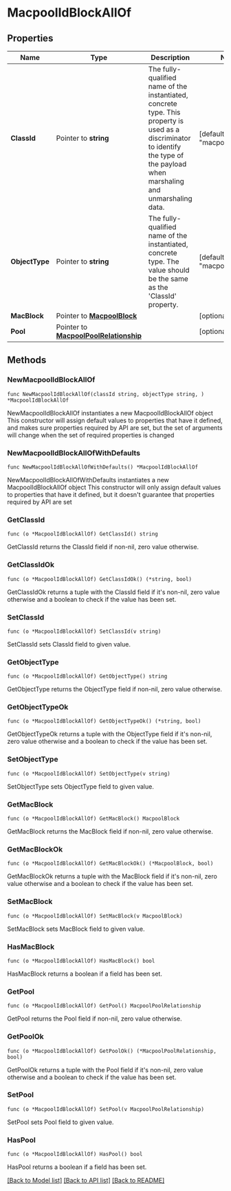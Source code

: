 # MacpoolIdBlockAllOf

## Properties

Name | Type | Description | Notes
------------ | ------------- | ------------- | -------------
**ClassId** | Pointer to **string** | The fully-qualified name of the instantiated, concrete type. This property is used as a discriminator to identify the type of the payload when marshaling and unmarshaling data. | [default to "macpool.IdBlock"]
**ObjectType** | Pointer to **string** | The fully-qualified name of the instantiated, concrete type. The value should be the same as the &#39;ClassId&#39; property. | [default to "macpool.IdBlock"]
**MacBlock** | Pointer to [**MacpoolBlock**](macpool.Block.md) |  | [optional] 
**Pool** | Pointer to [**MacpoolPoolRelationship**](macpool.Pool.Relationship.md) |  | [optional] 

## Methods

### NewMacpoolIdBlockAllOf

`func NewMacpoolIdBlockAllOf(classId string, objectType string, ) *MacpoolIdBlockAllOf`

NewMacpoolIdBlockAllOf instantiates a new MacpoolIdBlockAllOf object
This constructor will assign default values to properties that have it defined,
and makes sure properties required by API are set, but the set of arguments
will change when the set of required properties is changed

### NewMacpoolIdBlockAllOfWithDefaults

`func NewMacpoolIdBlockAllOfWithDefaults() *MacpoolIdBlockAllOf`

NewMacpoolIdBlockAllOfWithDefaults instantiates a new MacpoolIdBlockAllOf object
This constructor will only assign default values to properties that have it defined,
but it doesn't guarantee that properties required by API are set

### GetClassId

`func (o *MacpoolIdBlockAllOf) GetClassId() string`

GetClassId returns the ClassId field if non-nil, zero value otherwise.

### GetClassIdOk

`func (o *MacpoolIdBlockAllOf) GetClassIdOk() (*string, bool)`

GetClassIdOk returns a tuple with the ClassId field if it's non-nil, zero value otherwise
and a boolean to check if the value has been set.

### SetClassId

`func (o *MacpoolIdBlockAllOf) SetClassId(v string)`

SetClassId sets ClassId field to given value.


### GetObjectType

`func (o *MacpoolIdBlockAllOf) GetObjectType() string`

GetObjectType returns the ObjectType field if non-nil, zero value otherwise.

### GetObjectTypeOk

`func (o *MacpoolIdBlockAllOf) GetObjectTypeOk() (*string, bool)`

GetObjectTypeOk returns a tuple with the ObjectType field if it's non-nil, zero value otherwise
and a boolean to check if the value has been set.

### SetObjectType

`func (o *MacpoolIdBlockAllOf) SetObjectType(v string)`

SetObjectType sets ObjectType field to given value.


### GetMacBlock

`func (o *MacpoolIdBlockAllOf) GetMacBlock() MacpoolBlock`

GetMacBlock returns the MacBlock field if non-nil, zero value otherwise.

### GetMacBlockOk

`func (o *MacpoolIdBlockAllOf) GetMacBlockOk() (*MacpoolBlock, bool)`

GetMacBlockOk returns a tuple with the MacBlock field if it's non-nil, zero value otherwise
and a boolean to check if the value has been set.

### SetMacBlock

`func (o *MacpoolIdBlockAllOf) SetMacBlock(v MacpoolBlock)`

SetMacBlock sets MacBlock field to given value.

### HasMacBlock

`func (o *MacpoolIdBlockAllOf) HasMacBlock() bool`

HasMacBlock returns a boolean if a field has been set.

### GetPool

`func (o *MacpoolIdBlockAllOf) GetPool() MacpoolPoolRelationship`

GetPool returns the Pool field if non-nil, zero value otherwise.

### GetPoolOk

`func (o *MacpoolIdBlockAllOf) GetPoolOk() (*MacpoolPoolRelationship, bool)`

GetPoolOk returns a tuple with the Pool field if it's non-nil, zero value otherwise
and a boolean to check if the value has been set.

### SetPool

`func (o *MacpoolIdBlockAllOf) SetPool(v MacpoolPoolRelationship)`

SetPool sets Pool field to given value.

### HasPool

`func (o *MacpoolIdBlockAllOf) HasPool() bool`

HasPool returns a boolean if a field has been set.


[[Back to Model list]](../README.md#documentation-for-models) [[Back to API list]](../README.md#documentation-for-api-endpoints) [[Back to README]](../README.md)


